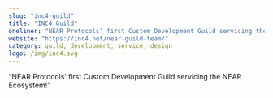 ```yaml
---
slug: "inc4-guild"
title: "INC4 Guild"
oneliner: "NEAR Protocols’ first Custom Development Guild servicing the NEAR Ecosystem!"
website: "https://inc4.net/near-guild-team/"
category: guild, development, service, design
logo: /img/inc4.svg
---
```


“NEAR Protocols’ first Custom Development Guild servicing the NEAR Ecosystem!”

